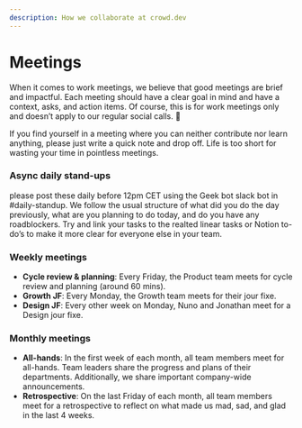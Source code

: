 ```yaml
---
description: How we collaborate at crowd.dev
---
```


# Meetings

When it comes to work meetings, we believe that good meetings are brief and impactful. Each meeting should have a clear goal in mind and have a context, asks, and action items. Of course, this is for work meetings only and doesn’t apply to our regular social calls. 🙂&#x20;

If you find yourself in a meeting where you can neither contribute nor learn anything, please just write a quick note and drop off. Life is too short for wasting your time in pointless meetings.

### Async daily stand-ups

please post these daily before 12pm CET using the Geek bot slack bot in #daily-standup. We follow the usual structure of what did you do the day previously, what are you planning to do today, and do you have any roadblockers. Try and link your tasks to the realted linear tasks or Notion to-do’s to make it more clear for everyone else in your team.

### Weekly meetings

* **Cycle review & planning**: Every Friday, the Product team meets for cycle review and planning (around 60 mins).&#x20;
* **Growth JF**: Every Monday, the Growth team meets for their jour fixe.
* **Design JF**: Every other week on Monday, Nuno and Jonathan meet for a Design jour fixe.

### Monthly meetings

* **All-hands**: In the first week of each month, all team members meet for all-hands. Team leaders share the progress and plans of their departments. Additionally, we share important company-wide announcements.
* **Retrospective**: On the last Friday of each month, all team members meet for a retrospective to reflect on what made us mad, sad, and glad in the last 4 weeks.

